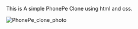 This is A simple PhonePe Clone using html and css.

![PhonePe_clone_photo](https://github.com/ShrutiiChavan/PhonePe_Clone/assets/153729013/c23300ab-ae15-4159-84c4-092a59187832)
